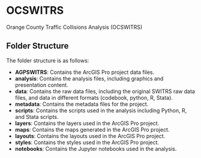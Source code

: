 # OCSWITRS
Orange County Traffic Collisions Analysis (OCSWITRS)

## Folder Structure

The folder structure is as follows:

- **AGPSWITRS**: Contains the ArcGIS Pro project data files.
- **analysis**: Contains the analysis files, including graphics and presentation content.
- **data**: Contains the raw data files, including the original SWITRS raw data files, and data in different formats (codebook, python, R, Stata).
- **metadata**: Contains the metadata files for the project.
- **scripts**: Contains the scripts used in the analysis including Python, R, and Stata scripts.
- **layers**: Contains the layers used in the ArcGIS Pro project.
- **maps**: Contains the maps generated in the ArcGIS Pro project.
- **layouts**: Contains the layouts used in the ArcGIS Pro project.
- **styles**: Contains the styles used in the ArcGIS Pro project.
- **notebooks**: Contains the Jupyter notebooks used in the analysis.
